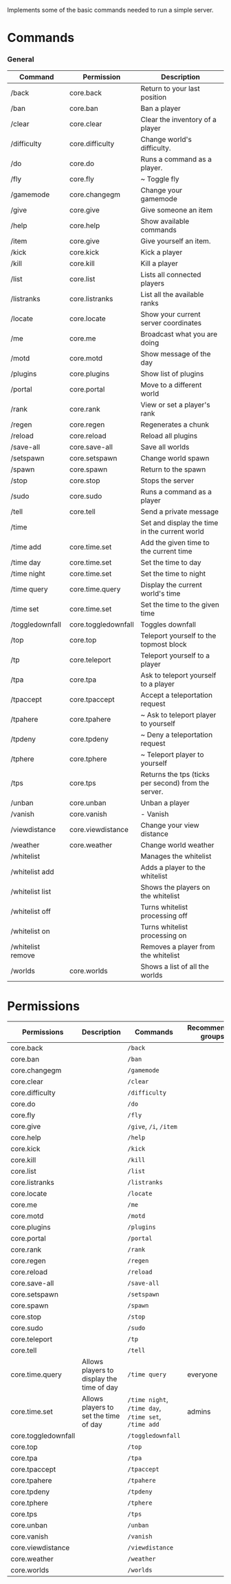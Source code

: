 Implements some of the basic commands needed to run a simple server.

# Commands

### General
| Command | Permission | Description |
| ------- | ---------- | ----------- |
|/back | core.back | Return to your last position|
|/ban | core.ban | Ban a player|
|/clear | core.clear | Clear the inventory of a player|
|/difficulty | core.difficulty | Change world's difficulty.|
|/do | core.do | Runs a command as a player.|
|/fly | core.fly |  ~ Toggle fly|
|/gamemode | core.changegm | Change your gamemode|
|/give | core.give | Give someone an item|
|/help | core.help | Show available commands|
|/item | core.give | Give yourself an item.|
|/kick | core.kick | Kick a player|
|/kill | core.kill | Kill a player|
|/list | core.list | Lists all connected players|
|/listranks | core.listranks | List all the available ranks|
|/locate | core.locate | Show your current server coordinates|
|/me | core.me | Broadcast what you are doing|
|/motd | core.motd | Show message of the day|
|/plugins | core.plugins | Show list of plugins|
|/portal | core.portal | Move to a different world|
|/rank | core.rank | View or set a player's rank|
|/regen | core.regen | Regenerates a chunk|
|/reload | core.reload | Reload all plugins|
|/save-all | core.save-all | Save all worlds|
|/setspawn | core.setspawn | Change world spawn|
|/spawn | core.spawn | Return to the spawn|
|/stop | core.stop | Stops the server|
|/sudo | core.sudo | Runs a command as a player|
|/tell | core.tell | Send a private message|
|/time |  | Set and display the time in the current world|
|/time add | core.time.set | Add the given time to the current time|
|/time day | core.time.set | Set the time to day|
|/time night | core.time.set | Set the time to night|
|/time query | core.time.query | Display the current world's time|
|/time set | core.time.set | Set the time to the given time|
|/toggledownfall | core.toggledownfall | Toggles downfall|
|/top | core.top | Teleport yourself to the topmost block|
|/tp | core.teleport | Teleport yourself to a player|
|/tpa | core.tpa | Ask to teleport yourself to a player|
|/tpaccept | core.tpaccept | Accept a teleportation request|
|/tpahere | core.tpahere |  ~ Ask to teleport player to yourself|
|/tpdeny | core.tpdeny |  ~ Deny a teleportation request|
|/tphere | core.tphere |  ~ Teleport player to yourself|
|/tps | core.tps | Returns the tps (ticks per second) from the server.|
|/unban | core.unban | Unban a player|
|/vanish | core.vanish |  - Vanish|
|/viewdistance | core.viewdistance | Change your view distance|
|/weather | core.weather | Change world weather|
|/whitelist |  | Manages the whitelist|
|/whitelist add |  | Adds a player to the whitelist|
|/whitelist list |  | Shows the players on the whitelist|
|/whitelist off |  | Turns whitelist processing off|
|/whitelist on |  | Turns whitelist processing on|
|/whitelist remove |  | Removes a player from the whitelist|
|/worlds | core.worlds | Shows a list of all the worlds|



# Permissions
| Permissions | Description | Commands | Recommended groups |
| ----------- | ----------- | -------- | ------------------ |
| core.back |  | `/back` |  |
| core.ban |  | `/ban` |  |
| core.changegm |  | `/gamemode` |  |
| core.clear |  | `/clear` |  |
| core.difficulty |  | `/difficulty` |  |
| core.do |  | `/do` |  |
| core.fly |  | `/fly` |  |
| core.give |  | `/give`, `/i`, `/item` |  |
| core.help |  | `/help` |  |
| core.kick |  | `/kick` |  |
| core.kill |  | `/kill` |  |
| core.list |  | `/list` |  |
| core.listranks |  | `/listranks` |  |
| core.locate |  | `/locate` |  |
| core.me |  | `/me` |  |
| core.motd |  | `/motd` |  |
| core.plugins |  | `/plugins` |  |
| core.portal |  | `/portal` |  |
| core.rank |  | `/rank` |  |
| core.regen |  | `/regen` |  |
| core.reload |  | `/reload` |  |
| core.save-all |  | `/save-all` |  |
| core.setspawn |  | `/setspawn` |  |
| core.spawn |  | `/spawn` |  |
| core.stop |  | `/stop` |  |
| core.sudo |  | `/sudo` |  |
| core.teleport |  | `/tp` |  |
| core.tell |  | `/tell` |  |
| core.time.query | Allows players to display the time of day | `/time query` | everyone |
| core.time.set | Allows players to set the time of day | `/time night`, `/time day`, `/time set`, `/time add` | admins |
| core.toggledownfall |  | `/toggledownfall` |  |
| core.top |  | `/top` |  |
| core.tpa |  | `/tpa` |  |
| core.tpaccept |  | `/tpaccept` |  |
| core.tpahere |  | `/tpahere` |  |
| core.tpdeny |  | `/tpdeny` |  |
| core.tphere |  | `/tphere` |  |
| core.tps |  | `/tps` |  |
| core.unban |  | `/unban` |  |
| core.vanish |  | `/vanish` |  |
| core.viewdistance |  | `/viewdistance` |  |
| core.weather |  | `/weather` |  |
| core.worlds |  | `/worlds` |  |
